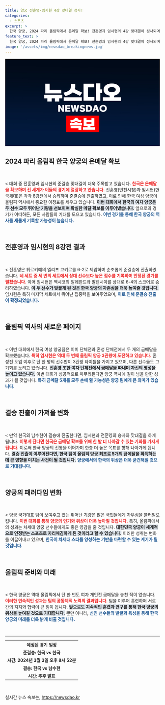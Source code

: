 ```yaml
---
title: 양궁 전훈영·임시현 4강 맞대결 성사!
categories:
  - 스포츠
excerpt: >
  한국 양궁, 2024 파리 올림픽에서 은메달 확보! 전훈영과 임시현의 4강 맞대결이 성사되며, 한 팀의 승리로 금메달까지 노려볼 수 있는 희망이 열렸다. 역대 두 번째 양궁 3관왕 도전의 순간이 다가온다!
feature_text: >
  한국 양궁, 2024 파리 올림픽에서 은메달 확보! 전훈영과 임시현의 4강 맞대결이 성사되며, 한 팀의 승리로 금메달까지 노려볼 수 있는 희망이 열렸다. 역대 두 번째 양궁 3관왕 도전의 순간이 다가온다!
image: '/assets/img/newsdao_breakingnews.jpg'
---
```


<p><img src="/assets/img/newsdao_breakingnews.jpg" alt="firstkoreanews 속보" /></p>

<h2 data-ke-size="size26">2024 파리 올림픽 한국 양궁의 은메달 확보</h2>

<p data-ke-size="size16">&nbsp;</p>

<p>&lt; 대회 중 전훈영과 임시현의 준결승 맞대결이 더욱 주목받고 있습니다. <b><span style="color: #ee2323;">한국은 은메달을 확보하며 전 세계가 이들의 경기에 열광하고 있습니다.</span></b> 전훈영(인천시청)과 임시현(한국체대)은 각각 8강전에서 승리하며 준결승에 진출하였고, 이로 인해 한국 여성 양궁이 올림픽 역사에서 중요한 이정표를 세우고 있습니다. <b><span style="background-color: #21538527;">이번 대회에서 한국의 여자 양궁은 두 선수 모두 뛰어난 기량을 선보이며 확실한 메달 확보를 이루어냈습니다.</span></b> 앞으로의 경기가 어떠하든, 모든 사람들의 기대를 모으고 있습니다. <b><span style="color: #1a5490;">이번 경기를 통해 한국 양궁의 역사를 새롭게 기록할 가능성이 높습니다.</span></b></p></p>

<p data-ke-size="size16">&nbsp;</p>

<h2 data-ke-size="size26">전훈영과 임시현의 8강전 결과</h2>

<p data-ke-size="size16">&nbsp;</p>

<p>&lt; 전훈영은 튀르키예의 엘리프 고키르를 6-2로 제압하며 순조롭게 준결승에 진출하였습니다. <b><span style="color: #ee2323;">네 세트 중 세 번의 세트에서 상대 선수보다 높은 점수를 기록하며 안정된 경기를 펼쳤습니다.</span></b> 이어 임시현은 멕시코의 알레한드라 발렌시아를 상대로 6-4의 스코어로 승리하였습니다. <b><span style="background-color: #21538527;">이 두 선수가 맞붙게 된 것은 한국 양궁의 자존심을 더욱 높여줄 것입니다.</span></b> 임시현은 특히 마지막 세트에서 뛰어난 집중력을 보여주었으며, <b><span style="color: #1a5490;">이로 인해 준결승 진출이 확정되었습니다.</span></b></p></p>

<p data-ke-size="size16">&nbsp;</p>

<h2 data-ke-size="size26">올림픽 역사의 새로운 페이지</h2>

<p data-ke-size="size16">&nbsp;</p>

<p>&lt; 이번 대회에서 한국 여성 양궁팀은 이미 단체전과 혼성 단체전에서 두 개의 금메달을 확보했습니다. <b><span style="color: #ee2323;">특히 임시현은 역대 두 번째 올림픽 양궁 3관왕에 도전하고 있습니다.</span></b> 혼성전 도입 이후로 단 한 명의 선수만이 3관왕 타이틀을 가지고 있으며, 다른 선수들도 그 기회를 노리고 있습니다. <b><span style="background-color: #21538527;">전훈영 또한 여자 단체전에서 금메달을 따내며 자신의 명성을 높이고 있습니다.</span></b> 이번 대회가 성공적으로 마무리된다면 양궁 역사에 길이 남을 만한 성과가 될 것입니다. <b><span style="color: #1a5490;">특히 금메달 5개를 모두 손에 쥘 가능성은 양궁 팀에게 큰 의미가 있습니다.</span></b></p></p>

<p data-ke-size="size16">&nbsp;</p>

<h2 data-ke-size="size26">결승 진출이 가져올 변화</h2>

<p data-ke-size="size16">&nbsp;</p>

<p>&lt; 만약 한국의 남수현이 결승에 진출한다면, 임시현과 전훈영의 승자와 맞대결을 하게 됩니다. <b><span style="color: #ee2323;">이렇게 된다면 한국은 금메달 확보를 위해 한 발 더 나아갈 수 있는 기회를 가지게 됩니다.</span></b> 이로써 한국 양궁의 전통을 이어가며 한층 더 높은 목표를 향해 나아가게 됩니다. <b><span style="background-color: #21538527;">결승 진출이 이루어진다면, 한국 팀이 올림픽 양궁 최초로 5개의 금메달을 획득하는 데 큰 영향을 미치는 사건이 될 것입니다.</span></b> <b><span style="color: #1a5490;">양궁에서의 한국의 위상은 더욱 굳건해질 것으로 기대됩니다.</span></b></p></p>

<p data-ke-size="size16">&nbsp;</p>

<h2 data-ke-size="size26">양궁의 패러다임 변화</h2>

<p data-ke-size="size16">&nbsp;</p>

<p>&lt; 양궁 국가대표 팀이 보여주고 있는 뛰어난 기량은 많은 국민들에게 자부심을 불러일으킵니다. <b><span style="color: #ee2323;">이번 대회를 통해 양궁의 인기와 위상이 더욱 높아질 것입니다.</span></b> 특히, 올림픽에서의 성과는 차세대 양궁 선수들에게도 좋은 영감을 줄 것입니다. <b><span style="background-color: #21538527;">대한민국 양궁이 세계적으로 인정받는 스포츠로 자리매김하게 된 것이라고 할 수 있습니다.</span></b> 이러한 성취는 변화를 이끌어내고 있으며, <b><span style="color: #1a5490;">한국이 차세대 스타를 양성하는 기반을 마련할 수 있는 계기가 될 것입니다.</span></b></p></p>

<p data-ke-size="size16">&nbsp;</p>

<h2 data-ke-size="size26">올림픽 준비와 미래</h2>

<p data-ke-size="size16">&nbsp;</p>

<p>&lt; 한국 양궁은 역대 올림픽에서 단 한 번도 여자 개인전 금메달을 놓친 적이 없습니다. <b><span style="color: #ee2323;">이러한 연속적인 성과는 팀의 공동체적 노력의 결과입니다.</span></b> 팀을 이루어 훈련하며 서로 간의 지지와 협력이 큰 힘이 됩니다. <b><span style="background-color: #21538527;">앞으로도 지속적인 훈련과 연구를 통해 한국 양궁의 위상을 높여갈 것으로 기대합니다.</span></b> 뿐만 아니라, <b><span style="color: #1a5490;">신진 선수들의 발굴과 육성을 통해 한국 양궁의 미래를 더욱 밝게 비출 것입니다.</span></b></p></p>

<p data-ke-size="size16">&nbsp;</p>

<hr>

<table>
    <tr>
        <td style="text-align: center; height: 17px;"><b>예정된 경기 일정</b></td>
    </tr>
    <tr>
        <td style="text-align: center; height: 17px;"><b>준결승: 한국 vs 한국</b></td>
    </tr>
    <tr>
        <td style="text-align: center; height: 17px;"><b>시간: 2024년 3월 3일 오후 8시 52분</b></td>
    </tr>
    <tr>
        <td style="text-align: center; height: 17px;"><b>결승: 한국 vs 남수현</b></td>
    </tr>
    <tr>
        <td style="text-align: center; height: 17px;"><b>시간: 추후 발표</b></td>
    </tr>
</table>

<p data-ke-size="size16">&nbsp;</p>
실시간 뉴스 속보는, <a href="https://newsdao.kr" rel="dofollow">https://newsdao.kr</a>


